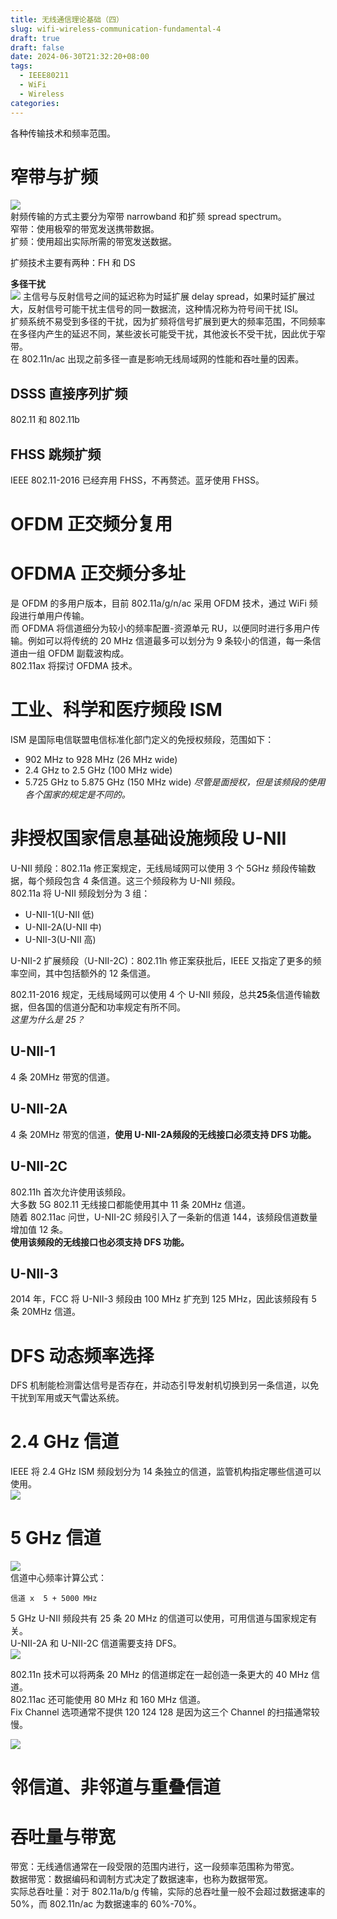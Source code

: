 ```yaml
---
title: 无线通信理论基础（四）
slug: wifi-wireless-communication-fundamental-4
draft: true
draft: false
date: 2024-06-30T21:32:20+08:00
tags:
  - IEEE80211
  - WiFi
  - Wireless
categories:
---
```



各种传输技术和频率范围。<br>

# 窄带与扩频
![](https://img.jaxwang.top/2024/06/13e863e07b7ef254346f03794ad711df.png)<br>
射频传输的方式主要分为窄带 narrowband 和扩频 spread spectrum。<br>
窄带：使用极窄的带宽发送携带数据。<br>
扩频：使用超出实际所需的带宽发送数据。<br>

扩频技术主要有两种：FH 和 DS<br>



**多径干扰**<br>
![](https://img.jaxwang.top/2024/06/3b0bac646faef2045c408753b7248cc6.png)
主信号与反射信号之间的延迟称为时延扩展 delay spread，如果时延扩展过大，反射信号可能干扰主信号的同一数据流，这种情况称为符号间干扰 ISI。<br>
扩频系统不易受到多径的干扰，因为扩频将信号扩展到更大的频率范围，不同频率在多径内产生的延迟不同，某些波长可能受干扰，其他波长不受干扰，因此优于窄带。<br>
在 802.11n/ac 出现之前多径一直是影响无线局域网的性能和吞吐量的因素。<br>

## DSSS 直接序列扩频
802.11 和 802.11b<br>

## FHSS 跳频扩频

IEEE 802.11-2016 已经弃用 FHSS，不再赘述。蓝牙使用 FHSS。<br>



# OFDM 正交频分复用



# OFDMA 正交频分多址
是 OFDM 的多用户版本，目前 802.11a/g/n/ac 采用 OFDM 技术，通过 WiFi 频段进行单用户传输。<br>
而 OFDMA 将信道细分为较小的频率配置-资源单元 RU，以便同时进行多用户传输。例如可以将传统的 20 MHz 信道最多可以划分为 9 条较小的信道，每一条信道由一组 OFDM 副载波构成。<br>
802.11ax 将探讨 OFDMA 技术。<br>

# 工业、科学和医疗频段 ISM

ISM 是国际电信联盟电信标准化部门定义的免授权频段，范围如下：<br>
* 902 MHz to 928 MHz (26 MHz wide) 
* 2.4 GHz to 2.5 GHz (100 MHz wide)
* 5.725 GHz to 5.875 GHz (150 MHz wide)
*尽管是面授权，但是该频段的使用各个国家的规定是不同的。*<br>





# 非授权国家信息基础设施频段 U-NII

U-NII 频段：802.11a 修正案规定，无线局域网可以使用 3 个 5GHz 频段传输数据，每个频段包含 4 条信道。这三个频段称为 U-NII 频段。<br>
802.11a 将 U-NII 频段划分为 3 组：<br>
* U-NII-1(U-NII 低)
* U-NII-2A(U-NII 中)
* U-NII-3(U-NII 高)

U-NII-2 扩展频段（U-NII-2C)：802.11h 修正案获批后，IEEE 又指定了更多的频率空间，其中包括额外的 12 条信道。<br>

802.11-2016 规定，无线局域网可以使用 4 个 U-NII 频段，总共**25**条信道传输数据，但各国的信道分配和功率规定有所不同。<br>
*这里为什么是 25？*<br>

## U-NII-1

4 条 20MHz 带宽的信道。<br>


## U-NII-2A

4 条 20MHz 带宽的信道，**使用 U-NII-2A频段的无线接口必须支持 DFS 功能。**<br>

## U-NII-2C
802.11h 首次允许使用该频段。<br>
大多数 5G 802.11 无线接口都能使用其中 11 条 20MHz 信道。<br>
随着 802.11ac 问世，U-NII-2C 频段引入了一条新的信道 144，该频段信道数量增加值 12 条。<br>
**使用该频段的无线接口也必须支持 DFS 功能。**<br>

## U-NII-3
2014 年，FCC 将 U-NII-3 频段由 100 MHz 扩充到 125 MHz，因此该频段有 5 条 20MHz 信道。<br>

# DFS 动态频率选择

DFS 机制能检测雷达信号是否存在，并动态引导发射机切换到另一条信道，以免干扰到军用或天气雷达系统。<br>


# 2.4 GHz 信道
IEEE 将 2.4 GHz ISM 频段划分为 14 条独立的信道，监管机构指定哪些信道可以使用。<br>
![](https://img.jaxwang.top/2024/07/3fb9e68f43c6cf3d51b4e88431706a7e.png)<br>



# 5 GHz 信道
![](https://img.jaxwang.top/2024/07/54b2dcd596bdd7f6a027a4541ca58dbc.png)<br>
信道中心频率计算公式：<br>
```
信道 x  5 + 5000 MHz
```

5 GHz U-NII 频段共有 25 条 20 MHz 的信道可以使用，可用信道与国家规定有关。<br>
U-NII-2A 和 U-NII-2C 信道需要支持 DFS。<br>
![](https://img.jaxwang.top/2024/07/2a48387b6884d3adbfc186539ab5acc4.png)<br>

802.11n 技术可以将两条 20 MHz 的信道绑定在一起创造一条更大的 40 MHz 信道。<br>
802.11ac 还可能使用 80 MHz 和 160 MHz 信道。<br>
Fix Channel 选项通常不提供 120 124 128 是因为这三个 Channel 的扫描通常较慢。

![](https://img.jaxwang.top/2024/07/6f5ad0cacde8d84d549450b769cee59a.png)


# 邻信道、非邻道与重叠信道



# 吞吐量与带宽

带宽：无线通信通常在一段受限的范围内进行，这一段频率范围称为带宽。<br>
数据带宽：数据编码和调制方式决定了数据速率，也称为数据带宽。<br>
实际总吞吐量：对于 802.11a/b/g 传输，实际的总吞吐量一般不会超过数据速率的 50%，而 802.11n/ac 为数据速率的 60%-70%。<br>


